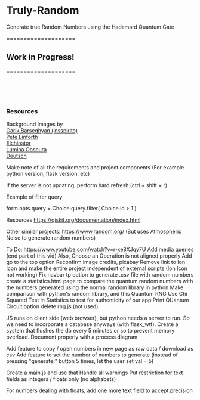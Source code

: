 # Truly-Random
Generate true Random Numbers using the Hadamard  Quantum Gate


====================

## Work in Progress!

====================

<br>
<br>
<br>

### Resources

Background Images by <br>
<a href="https://pixabay.com/users/insspirito-1851261/?utm_source=link-attribution&utm_medium=referral&utm_campaign=image&utm_content=1280081">Garik Barseghyan (insspirito)</a>
<br>
<a href="https://pixabay.com/users/thedigitalartist-202249/?utm_source=link-attribution&utm_medium=referral&utm_campaign=image&utm_content=1147253">Pete Linforth</a>
<br>
<a href="https://pixabay.com/users/elchinator-10722855/?utm_source=link-attribution&utm_medium=referral&utm_campaign=image&utm_content=4711302">Elchinator</a>
<br>
<a href="https://pixabay.com/users/lumina_obscura-4128746/?utm_source=link-attribution&utm_medium=referral&utm_campaign=image&utm_content=3608029">Lumina Obscura</a>
<br>
<a href="https://pixabay.com/users/wikiimages-1897/?utm_source=link-attribution&utm_medium=referral&utm_campaign=image&utm_content=74005">Deutsch</a>


<!-- 
Other Resources:
http://www.gizma.com/easing/
https://www.youtube.com/watch?v=oUSvlrDTLi4

 -->





 

Make note of all the requirements and project components (For example python version, flask version, etc)

If the server is not updating, perform hard refresh (ctrl + shift + r)

Example of filter query

form.opts.query = Choice.query.filter( Choice.id > 1 )


Resources
https://qiskit.org/documentation/index.html


Other similar projects:
https://www.random.org/ (But uses Atmospheric Noise to generate random numbers)





To Do:
https://www.youtube.com/watch?v=r-xe8XJqy7U
Add media queries (end part of this vid) Also, Choose an Operation is not aligned properly
Add go to the top option
Reconfirm image credits, pixabay
Remove link to Ion Icon and make the entire project independent of external scripts (Ion Icon not working)
Fix navbar tp
option to generate .csv file with random numbers
create a statistics.html page to compare the quantum random numbers with the numbers
generated using the normal random library in python
Make comparison with python's random library, and this Quantum RNG
Use Chi Squared Test in Statistics to test for authenticity of our app
Print QUantum Circuit option
delete rng.js (not used)

JS runs on client side (web browser), but python needs a server to run. So we need to incorporate 
a database anyways (with flask_wtf). Create a system that flushes the db every 5 minutes or so
to prevent memory overload.
Document properly with a process diagram


Add feature to copy / open numbers in new page as raw data / download as csv
Add feature to set the number of numbers to generate 
(instead of pressing "generate!" button 5 times, let the user set val = 5)

Create a main.js and use that
Handle all warnings
Put restriction for text fields as integers / floats only (no alphabets)

For numbers dealing with floats, add one more text field to accept precision